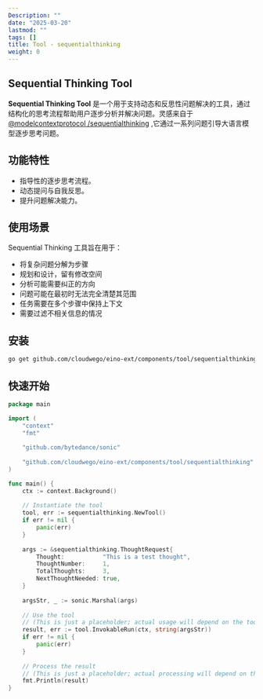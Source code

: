 ```yaml
---
Description: ""
date: "2025-03-20"
lastmod: ""
tags: []
title: Tool - sequentialthinking
weight: 0
---
```


## Sequential Thinking Tool

**Sequential Thinking Tool**
是一个用于支持动态和反思性问题解决的工具，通过结构化的思考流程帮助用户逐步分析并解决问题。灵感来自于[@modelcontextprotocol
/sequentialthinking](https://github.com/modelcontextprotocol/servers/tree/HEAD/src/sequentialthinking)
,它通过一系列问题引导大语言模型逐步思考问题。

## 功能特性

- 指导性的逐步思考流程。
- 动态提问与自我反思。
- 提升问题解决能力。

## 使用场景

Sequential Thinking 工具旨在用于：

- 将复杂问题分解为步骤
- 规划和设计，留有修改空间
- 分析可能需要纠正的方向
- 问题可能在最初时无法完全清楚其范围
- 任务需要在多个步骤中保持上下文
- 需要过滤不相关信息的情况

## 安装

```bash
go get github.com/cloudwego/eino-ext/components/tool/sequentialthinking@latest
```

## 快速开始

```go
package main

import (
	"context"
	"fmt"
	
	"github.com/bytedance/sonic"
	
	"github.com/cloudwego/eino-ext/components/tool/sequentialthinking"
)

func main() {
	ctx := context.Background()
	
	// Instantiate the tool
	tool, err := sequentialthinking.NewTool()
	if err != nil {
		panic(err)
	}
	
	args := &sequentialthinking.ThoughtRequest{
		Thought:           "This is a test thought",
		ThoughtNumber:     1,
		TotalThoughts:     3,
		NextThoughtNeeded: true,
	}
	
	argsStr, _ := sonic.Marshal(args)
	
	// Use the tool
	// (This is just a placeholder; actual usage will depend on the tool's functionality)
	result, err := tool.InvokableRun(ctx, string(argsStr))
	if err != nil {
		panic(err)
	}
	
	// Process the result
	// (This is just a placeholder; actual processing will depend on the tool's output)
	fmt.Println(result)
}
```